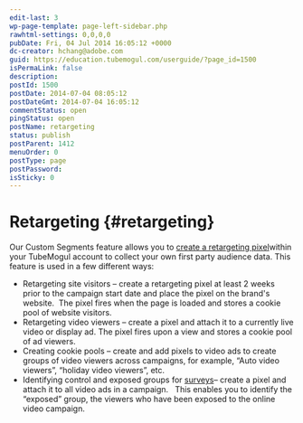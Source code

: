 ```yaml
---
edit-last: 3
wp-page-template: page-left-sidebar.php
rawhtml-settings: 0,0,0,0
pubDate: Fri, 04 Jul 2014 16:05:12 +0000
dc-creator: hchang@adobe.com
guid: https://education.tubemogul.com/userguide/?page_id=1500
isPermaLink: false
description: 
postId: 1500
postDate: 2014-07-04 08:05:12
postDateGmt: 2014-07-04 16:05:12
commentStatus: open
pingStatus: open
postName: retargeting
status: publish
postParent: 1412
menuOrder: 0
postType: page
postPassword: 
isSticky: 0
---
```


# Retargeting {#retargeting}

Our Custom Segments feature allows you to [create a retargeting pixel](retargeting/retargeting-pixel-setup.md)within your TubeMogul account to collect your own first party audience data.
This feature is used in a few different ways:

* Retargeting site visitors&nbsp;– create a retargeting pixel at least 2 weeks prior to the campaign start date and place the pixel on the brand's website.&nbsp; The pixel fires when the page is loaded and stores a cookie pool of website visitors.
* Retargeting video viewers&nbsp;– create a pixel and attach it to a currently live video or display ad. The pixel fires upon a view and stores a cookie pool of ad viewers.
* Creating cookie pools&nbsp;– create and add pixels to video ads to create groups of video viewers across campaigns, for example, “Auto video viewers”, “holiday video viewers”, etc.
* Identifying control and exposed groups for [surveys](../../../user-guide/planning/brandsights.md)– create a pixel and attach it to all video ads in a campaign.&nbsp;&nbsp; This enables you to identify the “exposed” group, the viewers who have been exposed to the online video campaign.

